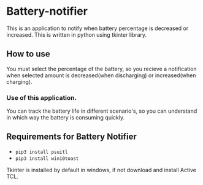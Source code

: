 # Battery-notifier
This is an application to notify when battery percentage is decreased or increased.
This is written in python using tkinter library.
## How to use 
You must select the percentage of the battery, so you recieve a notification when selected amount is decreased(when discharging) or increased(when charging).
### Use of this application.
You can track the battery life in different scenario's, so you can understand in which way the battery is consuming quickly.
## Requirements for Battery Notifier
* `pip3 install psuitl`
* ```pip3 install win10toast```

Tkinter is installed by default in windows, if not download and install Active TCL.
